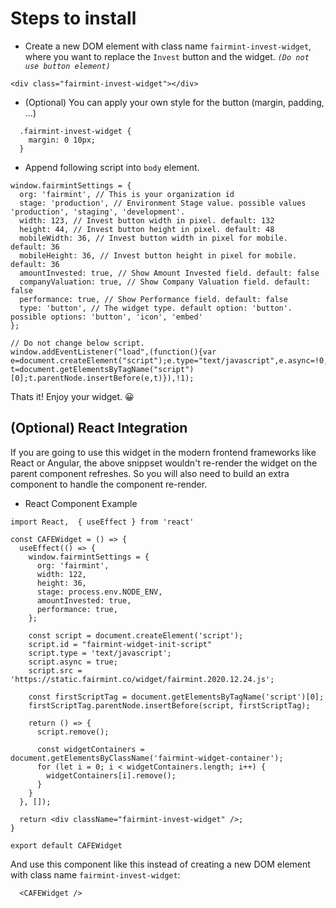 # Steps to install

* Create a new DOM element with class name `fairmint-invest-widget`, where you want to replace the `Invest` button and the widget. _`(Do not use button element)`_
```
<div class="fairmint-invest-widget"></div>
```

* (Optional) You can apply your own style for the button (margin, padding, ...)
```
  .fairmint-invest-widget {
    margin: 0 10px;
  }
```

* Append following script into `body` element.

```
window.fairmintSettings = {
  org: 'fairmint', // This is your organization id
  stage: 'production', // Environment Stage value. possible values 'production', 'staging', 'development'. 
  width: 123, // Invest button width in pixel. default: 132
  height: 44, // Invest button height in pixel. default: 48
  mobileWidth: 36, // Invest button width in pixel for mobile. default: 36
  mobileHeight: 36, // Invest button height in pixel for mobile. default: 36
  amountInvested: true, // Show Amount Invested field. default: false
  companyValuation: true, // Show Company Valuation field. default: false
  performance: true, // Show Performance field. default: false
  type: 'button', // The widget type. default option: 'button'. possible options: 'button', 'icon', 'embed'
};

// Do not change below script.
window.addEventListener("load",(function(){var e=document.createElement("script");e.type="text/javascript",e.async=!0,e.src="https://static.fairmint.co/widget/fairmint.20210308.js";var t=document.getElementsByTagName("script")[0];t.parentNode.insertBefore(e,t)}),!1);
```

Thats it! Enjoy your widget. 😀

## (Optional) React Integration

If you are going to use this widget in the modern frontend frameworks like React or Angular, the above snippset wouldn't re-render the widget on the parent component refreshes. So you will also need to build an extra component to handle the component re-render.

- React Component Example

```
import React,  { useEffect } from 'react'

const CAFEWidget = () => {
  useEffect(() => {
    window.fairmintSettings = {
      org: 'fairmint',
      width: 122,
      height: 36,
      stage: process.env.NODE_ENV,
      amountInvested: true,
      performance: true,
    };

    const script = document.createElement('script');
    script.id = "fairmint-widget-init-script"
    script.type = 'text/javascript';
    script.async = true;
    script.src = 'https://static.fairmint.co/widget/fairmint.2020.12.24.js';

    const firstScriptTag = document.getElementsByTagName('script')[0];
    firstScriptTag.parentNode.insertBefore(script, firstScriptTag);

    return () => {
      script.remove();

      const widgetContainers = document.getElementsByClassName('fairmint-widget-container');
      for (let i = 0; i < widgetContainers.length; i++) {
        widgetContainers[i].remove();
      }
    }
  }, []);

  return <div className="fairmint-invest-widget" />;
}

export default CAFEWidget

```

And use this component like this instead of creating a new DOM element with class name `fairmint-invest-widget`:
```
  <CAFEWidget />
```

